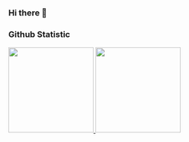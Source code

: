 ### Hi there 👋

<!--
**DaiDiT/DaiDit** is a ✨ _special_ ✨ repository because its `README.md` (this file) appears on your GitHub profile.

Here are some ideas to get you started:

- 🔭 I’m currently working on ...
- 🌱 I’m currently learning ...
- 👯 I’m looking to collaborate on ...
- 🤔 I’m looking for help with ...
- 💬 Ask me about ...
- 📫 How to reach me: ...
- 😄 Pronouns: ...
- ⚡ Fun fact: ...
-->

### Github Statistic
<p align="left">
<a href="https://github.com/gilangadhan">
<img height="170em" src="https://github-readme-stats-eight-theta.vercel.app/api/top-langs/?username=DaiDit&layout=compact&langs_count=8&theme=buefy"/>
<img height="170em" src="https://github-readme-stats-eight-theta.vercel.app/api?username=DaiDit&show_icons=true&theme=buefy&include_all_commits=true&count_private=true"/>
</a>
</p>
